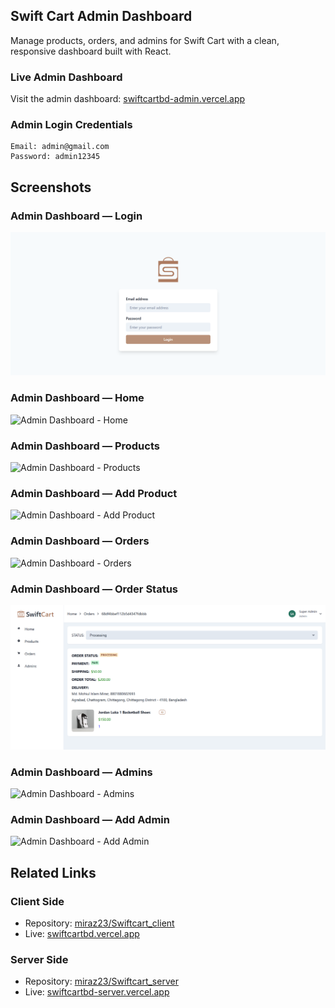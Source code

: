 ## Swift Cart Admin Dashboard

Manage products, orders, and admins for Swift Cart with a clean, responsive dashboard built with React.

### Live Admin Dashboard
Visit the admin dashboard: [swiftcartbd-admin.vercel.app](https://swiftcartbd-admin.vercel.app/)

### Admin Login Credentials
```
Email: admin@gmail.com
Password: admin12345
```

## Screenshots

### Admin Dashboard — Login
![Admin Dashboard - Login](./docs/admin%20dashboard%20-%20%20login.png)

### Admin Dashboard — Home
![Admin Dashboard - Home](./docs/admin%20dashboard%20-%20%20home.png)

### Admin Dashboard — Products
![Admin Dashboard - Products](./docs/admin%20dashboard%20-%20%20products.png)

### Admin Dashboard — Add Product
![Admin Dashboard - Add Product](./docs/admin%20dashboard%20-%20%20add%20product.png)

### Admin Dashboard — Orders
![Admin Dashboard - Orders](./docs/admin%20dashboard%20-%20%20orders.png)

### Admin Dashboard — Order Status
![Admin Dashboard - Order Status](./docs/admin%20dashboard%20-%20%20order%20status.png)

### Admin Dashboard — Admins
![Admin Dashboard - Admins](./docs/admin%20dashboard%20-%20%20admins.png)

### Admin Dashboard — Add Admin
![Admin Dashboard - Add Admin](./docs/admin%20dashboard%20-%20%20add%20admin.png)

## Related Links

### Client Side
- Repository: [miraz23/Swiftcart_client](https://github.com/miraz23/Swiftcart_client)
- Live: [swiftcartbd.vercel.app](https://swiftcartbd.vercel.app/)

### Server Side
- Repository: [miraz23/Swiftcart_server](https://github.com/miraz23/Swiftcart_server)
- Live: [swiftcartbd-server.vercel.app](https://swiftcartbd-server.vercel.app/)


